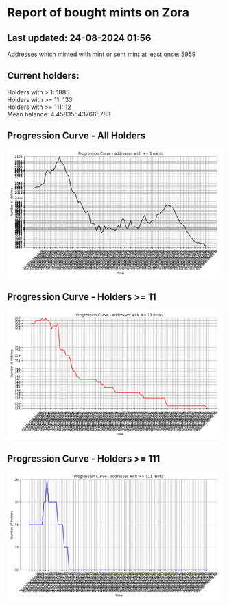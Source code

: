 # Report of bought mints on Zora
## Last updated: 24-08-2024 01:56
Addresses which minted with mint or sent mint at least once: 5959

## Current holders:
Holders with > 1: 1885  
Holders with >= 11: 133  
Holders with >= 111: 12  
Mean balance: 4.458355437665783  

## Progression Curve - All Holders
![addresses with >= 1 mint](progression_curve_all.png)
## Progression Curve - Holders >= 11
![addresses with >= 11 mints](progression_curve_gt_11.png)
## Progression Curve - Holders >= 111
![addresses with >= 111 mints](progression_curve_gt_111.png)
